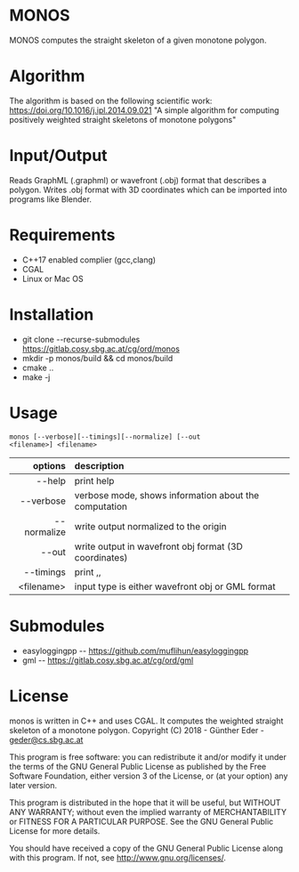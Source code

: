 # MONOS

MONOS computes the straight skeleton of a given monotone polygon.

# Algorithm

The algorithm is based on the following scientific work: https://doi.org/10.1016/j.ipl.2014.09.021
"A simple algorithm for computing positively weighted straight skeletons of monotone polygons"

# Input/Output

Reads GraphML (.graphml) or  wavefront (.obj) format that describes a polygon. Writes 
.obj format with 3D coordinates which can be imported into programs like
Blender.

# Requirements 
- C++17 enabled complier (gcc,clang)
- CGAL 
- Linux or Mac OS

# Installation

- git clone --recurse-submodules https://gitlab.cosy.sbg.ac.at/cg/ord/monos
- mkdir -p monos/build && cd monos/build
- cmake ..
- make -j 

# Usage

<code>monos [--verbose][--timings][--normalize] [--out &lt;filename&gt;] &lt;filename&gt;</code>

| options       | description           |
| -------------:|:------------- |
|  --help            |         print help |
|  --verbose           |         verbose mode, shows information about the computation |
|  --normalize   | write output normalized to the origin |
|  --out      |            write output in wavefront obj format (3D coordinates) |
|  --timings      |            print <vertex count>,<time spent in computation>,<filename>   |
|  &lt;filename&gt; |           input type is either wavefront obj or GML format |

# Submodules

- easyloggingpp -- https://github.com/muflihun/easyloggingpp
- gml -- https://gitlab.cosy.sbg.ac.at/cg/ord/gml


# License
monos is written in C++ and uses CGAL.  It computes the weighted straight
skeleton of a monotone polygon.
Copyright (C) 2018 - Günther Eder - geder@cs.sbg.ac.at

This program is free software: you can redistribute it and/or modify
it under the terms of the GNU General Public License as published by
the Free Software Foundation, either version 3 of the License, or
(at your option) any later version.

This program is distributed in the hope that it will be useful,
but WITHOUT ANY WARRANTY; without even the implied warranty of
MERCHANTABILITY or FITNESS FOR A PARTICULAR PURPOSE.  See the
GNU General Public License for more details.

You should have received a copy of the GNU General Public License
along with this program.  If not, see <http://www.gnu.org/licenses/>.
